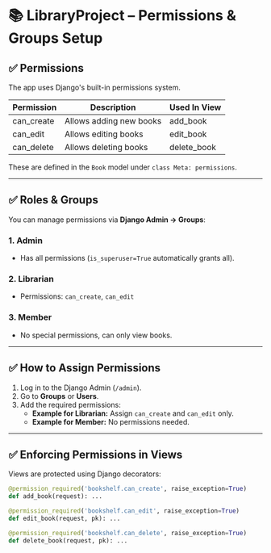 # 📚 LibraryProject – Permissions & Groups Setup

## ✅ Permissions

The app uses Django's built-in permissions system.

| Permission    | Description              | Used In View        |
|---------------|--------------------------|----------------------|
| can_create    | Allows adding new books  | add_book            |
| can_edit      | Allows editing books     | edit_book           |
| can_delete    | Allows deleting books    | delete_book         |

These are defined in the `Book` model under `class Meta: permissions`.

---

## ✅ Roles & Groups

You can manage permissions via **Django Admin → Groups**:

### 1. Admin
- Has all permissions (`is_superuser=True` automatically grants all).

### 2. Librarian
- Permissions: `can_create`, `can_edit`

### 3. Member
- No special permissions, can only view books.

---

## ✅ How to Assign Permissions
1. Log in to the Django Admin (`/admin`).
2. Go to **Groups** or **Users**.
3. Add the required permissions:
   - **Example for Librarian:** Assign `can_create` and `can_edit` only.
   - **Example for Member:** No permissions needed.

---

## ✅ Enforcing Permissions in Views

Views are protected using Django decorators:

```python
@permission_required('bookshelf.can_create', raise_exception=True)
def add_book(request): ...

@permission_required('bookshelf.can_edit', raise_exception=True)
def edit_book(request, pk): ...

@permission_required('bookshelf.can_delete', raise_exception=True)
def delete_book(request, pk): ...
